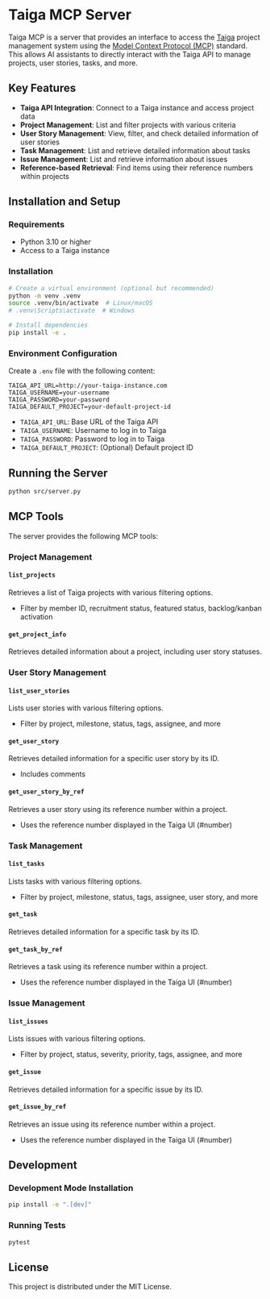 # Taiga MCP Server

Taiga MCP is a server that provides an interface to access the [Taiga](https://www.taiga.io/) project management system using the [Model Context Protocol (MCP)](https://github.com/model-context-protocol/model-context-protocol) standard. This allows AI assistants to directly interact with the Taiga API to manage projects, user stories, tasks, and more.

## Key Features

- **Taiga API Integration**: Connect to a Taiga instance and access project data
- **Project Management**: List and filter projects with various criteria
- **User Story Management**: View, filter, and check detailed information of user stories
- **Task Management**: List and retrieve detailed information about tasks
- **Issue Management**: List and retrieve information about issues
- **Reference-based Retrieval**: Find items using their reference numbers within projects

## Installation and Setup

### Requirements

- Python 3.10 or higher
- Access to a Taiga instance

### Installation

```bash
# Create a virtual environment (optional but recommended)
python -m venv .venv
source .venv/bin/activate  # Linux/macOS
# .venv\Scripts\activate  # Windows

# Install dependencies
pip install -e .
```

### Environment Configuration

Create a `.env` file with the following content:

```
TAIGA_API_URL=http://your-taiga-instance.com
TAIGA_USERNAME=your-username
TAIGA_PASSWORD=your-password
TAIGA_DEFAULT_PROJECT=your-default-project-id
```

- `TAIGA_API_URL`: Base URL of the Taiga API
- `TAIGA_USERNAME`: Username to log in to Taiga
- `TAIGA_PASSWORD`: Password to log in to Taiga
- `TAIGA_DEFAULT_PROJECT`: (Optional) Default project ID

## Running the Server

```bash
python src/server.py
```

## MCP Tools

The server provides the following MCP tools:

### Project Management

#### `list_projects`

Retrieves a list of Taiga projects with various filtering options.
- Filter by member ID, recruitment status, featured status, backlog/kanban activation

#### `get_project_info`

Retrieves detailed information about a project, including user story statuses.

### User Story Management

#### `list_user_stories`

Lists user stories with various filtering options.
- Filter by project, milestone, status, tags, assignee, and more

#### `get_user_story`

Retrieves detailed information for a specific user story by its ID.
- Includes comments

#### `get_user_story_by_ref`

Retrieves a user story using its reference number within a project.
- Uses the reference number displayed in the Taiga UI (#number)

### Task Management

#### `list_tasks`

Lists tasks with various filtering options.
- Filter by project, milestone, status, tags, assignee, user story, and more

#### `get_task`

Retrieves detailed information for a specific task by its ID.

#### `get_task_by_ref`

Retrieves a task using its reference number within a project.
- Uses the reference number displayed in the Taiga UI (#number)

### Issue Management

#### `list_issues`

Lists issues with various filtering options.
- Filter by project, status, severity, priority, tags, assignee, and more

#### `get_issue`

Retrieves detailed information for a specific issue by its ID.

#### `get_issue_by_ref`

Retrieves an issue using its reference number within a project.
- Uses the reference number displayed in the Taiga UI (#number)

## Development

### Development Mode Installation

```bash
pip install -e ".[dev]"
```

### Running Tests

```bash
pytest
```

## License

This project is distributed under the MIT License.
